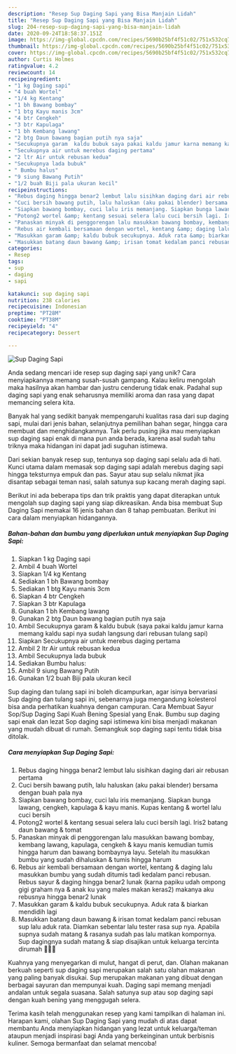 ```yaml
---
description: "Resep Sup Daging Sapi yang Bisa Manjain Lidah"
title: "Resep Sup Daging Sapi yang Bisa Manjain Lidah"
slug: 204-resep-sup-daging-sapi-yang-bisa-manjain-lidah
date: 2020-09-24T18:58:37.151Z
image: https://img-global.cpcdn.com/recipes/5690b25bf4f51c02/751x532cq70/sup-daging-sapi-foto-resep-utama.jpg
thumbnail: https://img-global.cpcdn.com/recipes/5690b25bf4f51c02/751x532cq70/sup-daging-sapi-foto-resep-utama.jpg
cover: https://img-global.cpcdn.com/recipes/5690b25bf4f51c02/751x532cq70/sup-daging-sapi-foto-resep-utama.jpg
author: Curtis Holmes
ratingvalue: 4.2
reviewcount: 14
recipeingredient:
- "1 kg Daging sapi"
- "4 buah Wortel"
- "1/4 kg Kentang"
- "1 bh Bawang bombay"
- "1 btg Kayu manis 3cm"
- "4 btr Cengkeh"
- "3 btr Kapulaga"
- "1 bh Kembang lawang"
- "2 btg Daun bawang bagian putih nya saja"
- "Secukupnya garam  kaldu bubuk saya pakai kaldu jamur karna memang kaldu sapi nya sudah langsung dari rebusan tulang sapi"
- "Secukupnya air untuk merebus daging pertama"
- "2 ltr Air untuk rebusan kedua"
- "Secukupnya lada bubuk"
- " Bumbu halus"
- "9 siung Bawang Putih"
- "1/2 buah Biji pala ukuran kecil"
recipeinstructions:
- "Rebus daging hingga benar2 lembut lalu sisihkan daging dari air rebusan pertama"
- "Cuci bersih bawang putih, lalu haluskan (aku pakai blender) bersama dengan buah pala nya"
- "Siapkan bawang bombay, cuci lalu iris memanjang. Siapkan bunga lawang, cengkeh, kapulaga &amp; kayu manis. Kupas kentang &amp; wortel lalu cuci bersih"
- "Potong2 wortel &amp; kentang sesuai selera lalu cuci bersih lagi. Iris2 batang daun bawang &amp; tomat"
- "Panaskan minyak di penggorengan lalu masukkan bawang bombay, kembang lawang, kapulaga, cengkeh &amp; kayu manis kemudian tumis hingga harum dan bawang bombaynya layu. Setelah itu masukkan bumbu yang sudah dihaluskan &amp; tumis hingga harum"
- "Rebus air kembali bersamaan dengan wortel, kentang &amp; daging lalu masukkan bumbu yang sudah ditumis tadi kedalam panci rebusan. Rebus sayur &amp; daging hingga benar2 lunak (karna papiku udah ompong gigi graham nya &amp; anak ku yang males makan keras2) makanya aku rebusnya hingga benar2 lunak"
- "Masukkan garam &amp; kaldu bubuk secukupnya. Aduk rata &amp; biarkan mendidih lagi"
- "Masukkan batang daun bawang &amp; irisan tomat kedalam panci rebusan sup lalu aduk rata. Diamkan sebentar lalu tester rasa sup nya. Apabila supnya sudah matang &amp; rasanya sudah pas lalu matikan kompornya. Sup dagingnya sudah matang &amp; siap disajikan untuk keluarga tercinta dirumah 🙏🏻😍"
categories:
- Resep
tags:
- sup
- daging
- sapi

katakunci: sup daging sapi 
nutrition: 238 calories
recipecuisine: Indonesian
preptime: "PT28M"
cooktime: "PT38M"
recipeyield: "4"
recipecategory: Dessert

---
```



![Sup Daging Sapi](https://img-global.cpcdn.com/recipes/5690b25bf4f51c02/751x532cq70/sup-daging-sapi-foto-resep-utama.jpg)

Anda sedang mencari ide resep sup daging sapi yang unik? Cara menyiapkannya memang susah-susah gampang. Kalau keliru mengolah maka hasilnya akan hambar dan justru cenderung tidak enak. Padahal sup daging sapi yang enak seharusnya memiliki aroma dan rasa yang dapat memancing selera kita.

Banyak hal yang sedikit banyak mempengaruhi kualitas rasa dari sup daging sapi, mulai dari jenis bahan, selanjutnya pemilihan bahan segar, hingga cara membuat dan menghidangkannya. Tak perlu pusing jika mau menyiapkan sup daging sapi enak di mana pun anda berada, karena asal sudah tahu triknya maka hidangan ini dapat jadi suguhan istimewa.

Dari sekian banyak resep sup, tentunya sop daging sapi selalu ada di hati. Kunci utama dalam memasak sop daging sapi adalah merebus daging sapi hingga teksturnya empuk dan pas. Sayur atau sup selalu nikmat jika disantap sebagai teman nasi, salah satunya sup kacang merah daging sapi.


Berikut ini ada beberapa tips dan trik praktis yang dapat diterapkan untuk mengolah sup daging sapi yang siap dikreasikan. Anda bisa membuat Sup Daging Sapi memakai 16 jenis bahan dan 8 tahap pembuatan. Berikut ini cara dalam menyiapkan hidangannya.

<!--inarticleads1-->

##### Bahan-bahan dan bumbu yang diperlukan untuk menyiapkan Sup Daging Sapi:

1. Siapkan 1 kg Daging sapi
1. Ambil 4 buah Wortel
1. Siapkan 1/4 kg Kentang
1. Sediakan 1 bh Bawang bombay
1. Sediakan 1 btg Kayu manis 3cm
1. Siapkan 4 btr Cengkeh
1. Siapkan 3 btr Kapulaga
1. Gunakan 1 bh Kembang lawang
1. Gunakan 2 btg Daun bawang bagian putih nya saja
1. Ambil Secukupnya garam &amp; kaldu bubuk (saya pakai kaldu jamur karna memang kaldu sapi nya sudah langsung dari rebusan tulang sapi)
1. Siapkan Secukupnya air untuk merebus daging pertama
1. Ambil 2 ltr Air untuk rebusan kedua
1. Ambil Secukupnya lada bubuk
1. Sediakan  Bumbu halus:
1. Ambil 9 siung Bawang Putih
1. Gunakan 1/2 buah Biji pala ukuran kecil


Sup daging dan tulang sapi ini boleh dicampurkan, agar isinya bervariasi Sup daging dan tulang sapi ini, sebenarnya juga mengandung kolesterol bisa anda perhatikan kuahnya dengan campuran. Cara Membuat Sayur Sop/Sup Daging Sapi Kuah Bening Spesial yang Enak. Bumbu sup daging sapi enak dan lezat  Sop daging sapi istimewa kini bisa menjadi makanan yang mudah dibuat di rumah. Semangkuk sop daging sapi tentu tidak bisa ditolak. 

<!--inarticleads2-->

##### Cara menyiapkan Sup Daging Sapi:

1. Rebus daging hingga benar2 lembut lalu sisihkan daging dari air rebusan pertama
1. Cuci bersih bawang putih, lalu haluskan (aku pakai blender) bersama dengan buah pala nya
1. Siapkan bawang bombay, cuci lalu iris memanjang. Siapkan bunga lawang, cengkeh, kapulaga &amp; kayu manis. Kupas kentang &amp; wortel lalu cuci bersih
1. Potong2 wortel &amp; kentang sesuai selera lalu cuci bersih lagi. Iris2 batang daun bawang &amp; tomat
1. Panaskan minyak di penggorengan lalu masukkan bawang bombay, kembang lawang, kapulaga, cengkeh &amp; kayu manis kemudian tumis hingga harum dan bawang bombaynya layu. Setelah itu masukkan bumbu yang sudah dihaluskan &amp; tumis hingga harum
1. Rebus air kembali bersamaan dengan wortel, kentang &amp; daging lalu masukkan bumbu yang sudah ditumis tadi kedalam panci rebusan. Rebus sayur &amp; daging hingga benar2 lunak (karna papiku udah ompong gigi graham nya &amp; anak ku yang males makan keras2) makanya aku rebusnya hingga benar2 lunak
1. Masukkan garam &amp; kaldu bubuk secukupnya. Aduk rata &amp; biarkan mendidih lagi
1. Masukkan batang daun bawang &amp; irisan tomat kedalam panci rebusan sup lalu aduk rata. Diamkan sebentar lalu tester rasa sup nya. Apabila supnya sudah matang &amp; rasanya sudah pas lalu matikan kompornya. Sup dagingnya sudah matang &amp; siap disajikan untuk keluarga tercinta dirumah 🙏🏻😍


Kuahnya yang menyegarkan di mulut, hangat di perut, dan. Olahan makanan berkuah seperti sup daging sapi merupakan salah satu olahan makanan yang paling banyak disukai. Sup merupakan makanan yang dibuat dengan berbagai sayuran dan mempunyai kuah. Daging sapi memang menjadi andalan untuk segala suasana. Salah satunya sup atau sop daging sapi dengan kuah bening yang menggugah selera. 

Terima kasih telah menggunakan resep yang kami tampilkan di halaman ini. Harapan kami, olahan Sup Daging Sapi yang mudah di atas dapat membantu Anda menyiapkan hidangan yang lezat untuk keluarga/teman ataupun menjadi inspirasi bagi Anda yang berkeinginan untuk berbisnis kuliner. Semoga bermanfaat dan selamat mencoba!
